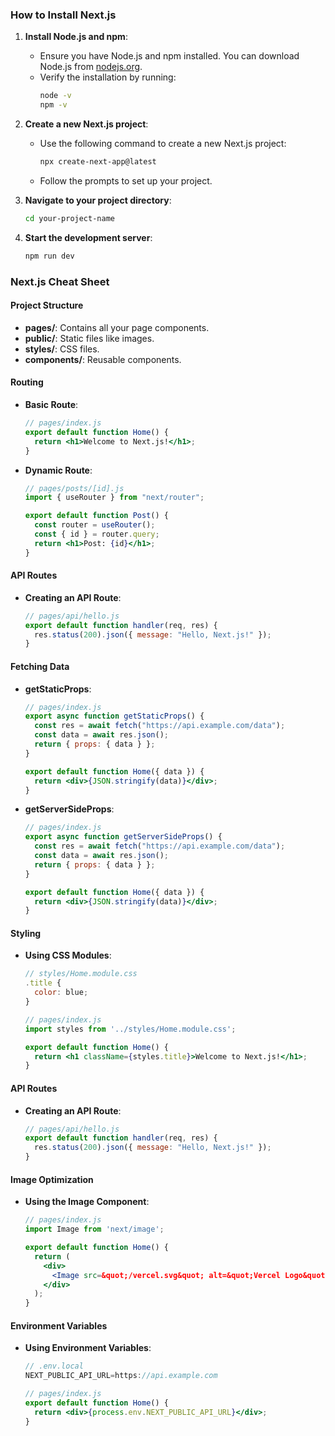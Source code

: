 ### How to Install Next.js

1. **Install Node.js and npm**:

   - Ensure you have Node.js and npm installed. You can download Node.js from [nodejs.org](https://nodejs.org/).
   - Verify the installation by running:
     ```bash
     node -v
     npm -v
     ```

2. **Create a new Next.js project**:

   - Use the following command to create a new Next.js project:
     ```bash
     npx create-next-app@latest
     ```
   - Follow the prompts to set up your project.

3. **Navigate to your project directory**:

   ```bash
   cd your-project-name
   ```

4. **Start the development server**:
   ```bash
   npm run dev
   ```

### Next.js Cheat Sheet

#### Project Structure

- **pages/**: Contains all your page components.
- **public/**: Static files like images.
- **styles/**: CSS files.
- **components/**: Reusable components.

#### Routing

- **Basic Route**:

  ```jsx
  // pages/index.js
  export default function Home() {
  	return <h1>Welcome to Next.js!</h1>;
  }
  ```

- **Dynamic Route**:

  ```jsx
  // pages/posts/[id].js
  import { useRouter } from "next/router";

  export default function Post() {
  	const router = useRouter();
  	const { id } = router.query;
  	return <h1>Post: {id}</h1>;
  }
  ```

#### API Routes

- **Creating an API Route**:
  ```jsx
  // pages/api/hello.js
  export default function handler(req, res) {
  	res.status(200).json({ message: "Hello, Next.js!" });
  }
  ```

#### Fetching Data

- **getStaticProps**:

  ```jsx
  // pages/index.js
  export async function getStaticProps() {
  	const res = await fetch("https://api.example.com/data");
  	const data = await res.json();
  	return { props: { data } };
  }

  export default function Home({ data }) {
  	return <div>{JSON.stringify(data)}</div>;
  }
  ```

- **getServerSideProps**:

  ```jsx
  // pages/index.js
  export async function getServerSideProps() {
  	const res = await fetch("https://api.example.com/data");
  	const data = await res.json();
  	return { props: { data } };
  }

  export default function Home({ data }) {
  	return <div>{JSON.stringify(data)}</div>;
  }
  ```

#### Styling

- **Using CSS Modules**:

  ```jsx
  // styles/Home.module.css
  .title {
    color: blue;
  }

  // pages/index.js
  import styles from '../styles/Home.module.css';

  export default function Home() {
    return <h1 className={styles.title}>Welcome to Next.js!</h1>;
  }
  ```

#### API Routes

- **Creating an API Route**:
  ```jsx
  // pages/api/hello.js
  export default function handler(req, res) {
  	res.status(200).json({ message: "Hello, Next.js!" });
  }
  ```

#### Image Optimization

- **Using the Image Component**:

  ```jsx
  // pages/index.js
  import Image from 'next/image';

  export default function Home() {
    return (
      <div>
        <Image src=&quot;/vercel.svg&quot; alt=&quot;Vercel Logo&quot; width={72} height={16} />
      </div>
    );
  }
  ```

#### Environment Variables

- **Using Environment Variables**:

  ```jsx
  // .env.local
  NEXT_PUBLIC_API_URL=https://api.example.com

  // pages/index.js
  export default function Home() {
    return <div>{process.env.NEXT_PUBLIC_API_URL}</div>;
  }
  ```
